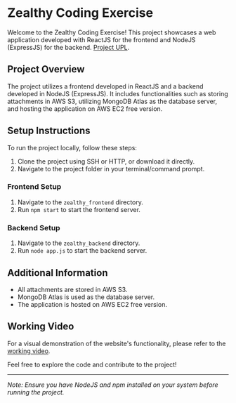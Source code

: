 # Zealthy Coding Exercise

Welcome to the Zealthy Coding Exercise! This project showcases a web application developed with ReactJS for the frontend and NodeJS (ExpressJS) for the backend.
[Project UPL](http://34.203.220.74/).

## Project Overview

The project utilizes a frontend developed in ReactJS and a backend developed in NodeJS (ExpressJS). It includes functionalities such as storing attachments in AWS S3, utilizing MongoDB Atlas as the database server, and hosting the application on AWS EC2 free version.

## Setup Instructions

To run the project locally, follow these steps:

1. Clone the project using SSH or HTTP, or download it directly.
2. Navigate to the project folder in your terminal/command prompt.

### Frontend Setup

1. Navigate to the `zealthy_frontend` directory.
2. Run `npm start` to start the frontend server.

### Backend Setup

1. Navigate to the `zealthy_backend` directory.
2. Run `node app.js` to start the backend server.

## Additional Information

- All attachments are stored in AWS S3.
- MongoDB Atlas is used as the database server.
- The application is hosted on AWS EC2 free version.

## Working Video

For a visual demonstration of the website's functionality, please refer to the [working video](link_to_video).

Feel free to explore the code and contribute to the project!

---
*Note: Ensure you have NodeJS and npm installed on your system before running the project.*
